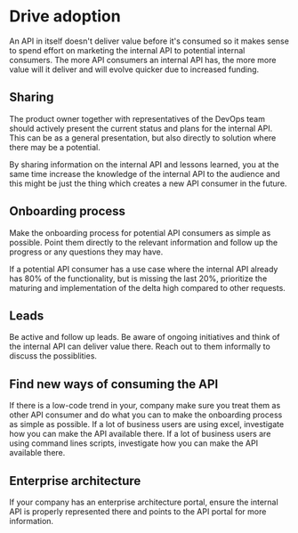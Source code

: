 # Drive adoption
An API in itself doesn't deliver value before it's consumed so it makes sense to spend effort on marketing the internal API to potential internal consumers.
The more API consumers an internal API has, the more more value will it deliver and will evolve quicker due to increased funding.


## Sharing
The product owner together with representatives of the DevOps team should actively present the current status and plans for the internal API. 
This can be as a general presentation, but also directly to solution where there may be a potential. 

By sharing information on the internal API and lessons learned, you at the same time increase the knowledge of the internal API to the audience and this might be just the thing which creates a new API consumer in the future. 

## Onboarding process
Make the onboarding process for potential API consumers as simple as possible. Point them directly to the relevant information and follow up the progress or any questions they may have. 

If a potential API consumer has a use case where the internal API already has 80% of the functionality, but is missing the last 20%, prioritize the maturing and implementation of the delta high compared to other requests.

## Leads 
Be active and follow up leads. Be aware of ongoing initiatives and think of the internal API can deliver value there. 
Reach out to them informally to discuss the possiblities. 

## Find new ways of consuming the API
If there is a low-code trend in your, company make sure you treat them as other API consumer and do what you can to make the onboarding process as simple as possible.
If a lot of business users are using excel, investigate how you can make the API available there. 
If a lot of business users are using command lines scripts,  investigate how you can make the API available there. 

## Enterprise architecture
If your company has an enterprise architecture portal, ensure the internal API is properly represented there and points to the API portal for more information.
